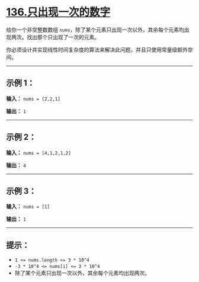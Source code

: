 # [136.只出现一次的数字](https://leetcode.cn/problems/single-number/description)

给你一个非空整数数组 `nums`，除了某个元素只出现一次以外，其余每个元素均出现两次。找出那个只出现了一次的元素。

你必须设计并实现线性时间复杂度的算法来解决此问题，并且只使用常量级额外空间。

---

## 示例 1：

**输入：** `nums = [2,2,1]`

**输出：** `1`

---

## 示例 2：

**输入：** `nums = [4,1,2,1,2]`

**输出：** `4`

---

## 示例 3：

**输入：** `nums = [1]`

**输出：** `1`

---

## 提示：

- `1 <= nums.length <= 3 * 10^4`
- `-3 * 10^4 <= nums[i] <= 3 * 10^4`
- 除了某个元素只出现一次以外，其余每个元素均出现两次。 